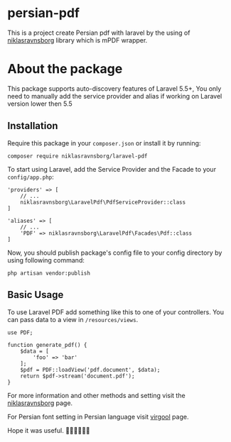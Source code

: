 # persian-pdf

This is a project create Persian pdf with laravel by the using of [niklasravnsborg](https://github.com/niklasravnsborg/laravel-pdf) library which is mPDF wrapper.

# About the package
This package supports auto-discovery features of Laravel 5.5+, You only need to manually add the service provider and alias if working on Laravel version lower then 5.5

## Installation
Require this package in your `composer.json` or install it by running:
```
composer require niklasravnsborg/laravel-pdf

```
To start using Laravel, add the Service Provider and the Facade to your `config/app.php`:
```
'providers' => [
	// ...
	niklasravnsborg\LaravelPdf\PdfServiceProvider::class
]
```
```
'aliases' => [
	// ...
	'PDF' => niklasravnsborg\LaravelPdf\Facades\Pdf::class
]
```
Now, you should publish package's config file to your config directory by using following command:
```
php artisan vendor:publish
```
## Basic Usage
To use Laravel PDF add something like this to one of your controllers. You can pass data to a view in `/resources/views`.
```
use PDF;

function generate_pdf() {
	$data = [
		'foo' => 'bar'
	];
	$pdf = PDF::loadView('pdf.document', $data);
	return $pdf->stream('document.pdf');
}
```
For more information and other methods and setting visit the [niklasravnsborg](https://github.com/niklasravnsborg/laravel-pdf) page.

For Persian font setting in Persian language visit [virgool](https://virgool.io/laravel-community/%D9%84%D8%A7%D8%B1%D8%A7%D9%88%D9%84-pdf-%DA%A9%D8%A7%D8%B1%D8%A7%DA%A9%D8%AA%D8%B1-%D9%81%D8%A7%D8%B1%D8%B3%DB%8C-%D8%AF%D8%BA%D8%AF%D8%BA%D9%87-%D9%86%DB%8C%D8%B3%D8%AA-cuw16ywt90n8) page.

Hope it was useful. 🤗🤗😊😊😉😉

